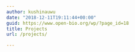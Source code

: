 ```yaml
---
author: kushinauwu
date: "2018-12-11T19:11:44+00:00"
guid: https://www.open-bio.org/wp/?page_id=18
title: Projects
url: /projects/

---
```


